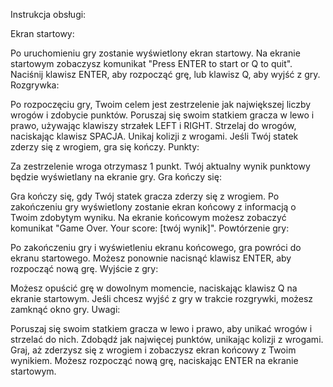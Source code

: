 Instrukcja obsługi:

Ekran startowy:

Po uruchomieniu gry zostanie wyświetlony ekran startowy.
Na ekranie startowym zobaczysz komunikat "Press ENTER to start or Q to quit".
Naciśnij klawisz ENTER, aby rozpocząć grę, lub klawisz Q, aby wyjść z gry.
Rozgrywka:

Po rozpoczęciu gry, Twoim celem jest zestrzelenie jak największej liczby wrogów i zdobycie punktów.
Poruszaj się swoim statkiem gracza w lewo i prawo, używając klawiszy strzałek LEFT i RIGHT.
Strzelaj do wrogów, naciskając klawisz SPACJA.
Unikaj kolizji z wrogami. Jeśli Twój statek zderzy się z wrogiem, gra się kończy.
Punkty:

Za zestrzelenie wroga otrzymasz 1 punkt.
Twój aktualny wynik punktowy będzie wyświetlany na ekranie gry.
Gra kończy się:

Gra kończy się, gdy Twój statek gracza zderzy się z wrogiem.
Po zakończeniu gry wyświetlony zostanie ekran końcowy z informacją o Twoim zdobytym wyniku.
Na ekranie końcowym możesz zobaczyć komunikat "Game Over. Your score: [twój wynik]".
Powtórzenie gry:

Po zakończeniu gry i wyświetleniu ekranu końcowego, gra powróci do ekranu startowego.
Możesz ponownie nacisnąć klawisz ENTER, aby rozpocząć nową grę.
Wyjście z gry:

Możesz opuścić grę w dowolnym momencie, naciskając klawisz Q na ekranie startowym.
Jeśli chcesz wyjść z gry w trakcie rozgrywki, możesz zamknąć okno gry.
Uwagi:

Poruszaj się swoim statkiem gracza w lewo i prawo, aby unikać wrogów i strzelać do nich.
Zdobądź jak najwięcej punktów, unikając kolizji z wrogami.
Graj, aż zderzysz się z wrogiem i zobaczysz ekran końcowy z Twoim wynikiem.
Możesz rozpocząć nową grę, naciskając ENTER na ekranie startowym.
